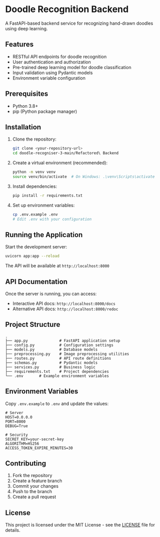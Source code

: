 # Doodle Recognition Backend

A FastAPI-based backend service for recognizing hand-drawn doodles using deep learning.

## Features

- RESTful API endpoints for doodle recognition
- User authentication and authorization
- Pre-trained deep learning model for doodle classification
- Input validation using Pydantic models
- Environment variable configuration

## Prerequisites

- Python 3.8+
- pip (Python package manager)

## Installation

1. Clone the repository:
   ```bash
   git clone <your-repository-url>
   cd doodle-recogniser-3-main/Refactored\ Backend
   ```

2. Create a virtual environment (recommended):
   ```bash
   python -m venv venv
   source venv/bin/activate  # On Windows: .\venv\Scripts\activate
   ```

3. Install dependencies:
   ```bash
   pip install -r requirements.txt
   ```

4. Set up environment variables:
   ```bash
   cp .env.example .env
   # Edit .env with your configuration
   ```

## Running the Application

Start the development server:
```bash
uvicorn app:app --reload
```

The API will be available at `http://localhost:8000`

## API Documentation

Once the server is running, you can access:
- Interactive API docs: `http://localhost:8000/docs`
- Alternative API docs: `http://localhost:8000/redoc`

## Project Structure

```
.
├── app.py              # FastAPI application setup
├── config.py           # Configuration settings
├── models.py           # Database models
├── preprocessing.py    # Image preprocessing utilities
├── routes.py           # API route definitions
├── schemas.py          # Pydantic models
├── services.py         # Business logic
├── requirements.txt    # Project dependencies
└── .env       # Example environment variables
```

## Environment Variables

Copy `.env.example` to `.env` and update the values:

```
# Server
HOST=0.0.0.0
PORT=8000
DEBUG=True

# Security
SECRET_KEY=your-secret-key
ALGORITHM=HS256
ACCESS_TOKEN_EXPIRE_MINUTES=30
```

## Contributing

1. Fork the repository
2. Create a feature branch
3. Commit your changes
4. Push to the branch
5. Create a pull request

## License

This project is licensed under the MIT License - see the [LICENSE](LICENSE) file for details.
